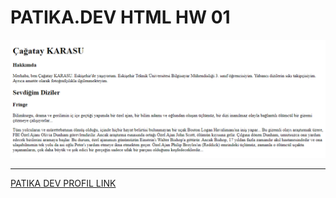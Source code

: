 # PATIKA.DEV HTML HW 01

![Proje Görseli](https://github.com/cgtykarasu/HTML_Project_01_Patika.dev/blob/551987bfbf8696918ab25e425117cd7208ba2766/HTML_hw01.png)

---

[PATIKA DEV PROFIL LINK](https://app.patika.dev/cgtykarasu)
 
